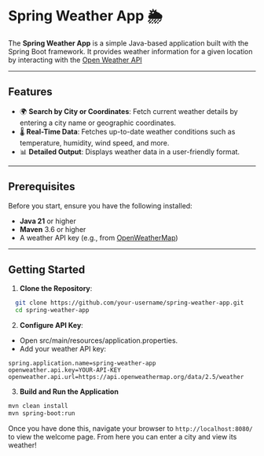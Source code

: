 # Spring Weather App 🌦️

The **Spring Weather App** is a simple Java-based application built with the Spring Boot framework. It provides weather information for a given location by interacting with the [Open Weather API](https://openweathermap.org/api)

---

## Features

- 🌍 **Search by City or Coordinates**: Fetch current weather details by entering a city name or geographic coordinates.
- 🌡️ **Real-Time Data**: Fetches up-to-date weather conditions such as temperature, humidity, wind speed, and more.
- 📊 **Detailed Output**: Displays weather data in a user-friendly format.

---

## Prerequisites

Before you start, ensure you have the following installed:

- **Java 21** or higher
- **Maven** 3.6 or higher
- A weather API key (e.g., from [OpenWeatherMap](https://openweathermap.org/))

---

## Getting Started

1. **Clone the Repository**:
 ```bash
   git clone https://github.com/your-username/spring-weather-app.git
   cd spring-weather-app
```

2. **Configure API Key**:

- Open src/main/resources/application.properties.
- Add your weather API key:

```properties
spring.application.name=spring-weather-app
openweather.api.key=YOUR-API-KEY
openweather.api.url=https://api.openweathermap.org/data/2.5/weather
```

3. **Build and Run the Application**
```bash
mvn clean install
mvn spring-boot:run 
```

Once you have done this, navigate your browser to `http://localhost:8080/` to view the welcome page. From here you can enter a city and view its weather!

